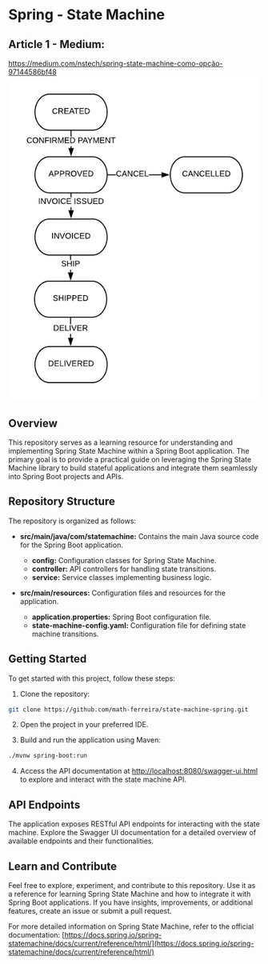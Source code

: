 # Spring - State Machine

## Article 1 - Medium:
https://medium.com/nstech/spring-state-machine-como-opção-97144586bf48
![img.png](img.png)
## Overview

This repository serves as a learning resource for understanding and implementing Spring State Machine within a Spring Boot application. The primary goal is to provide a practical guide on leveraging the Spring State Machine library to build stateful applications and integrate them seamlessly into Spring Boot projects and APIs.

## Repository Structure

The repository is organized as follows:

- **src/main/java/com/statemachine:** Contains the main Java source code for the Spring Boot application.
    - **config:** Configuration classes for Spring State Machine.
    - **controller:** API controllers for handling state transitions.
    - **service:** Service classes implementing business logic.

- **src/main/resources:** Configuration files and resources for the application.
    - **application.properties:** Spring Boot configuration file.
    - **state-machine-config.yaml:** Configuration file for defining state machine transitions.

## Getting Started

To get started with this project, follow these steps:

1. Clone the repository:

```bash
git clone https://github.com/math-ferreira/state-machine-spring.git
```

2. Open the project in your preferred IDE.

3. Build and run the application using Maven:

```bash
./mvnw spring-boot:run
```

4. Access the API documentation at [http://localhost:8080/swagger-ui.html](http://localhost:8080/swagger-ui.html) to explore and interact with the state machine API.

## API Endpoints

The application exposes RESTful API endpoints for interacting with the state machine. Explore the Swagger UI documentation for a detailed overview of available endpoints and their functionalities.

## Learn and Contribute

Feel free to explore, experiment, and contribute to this repository. Use it as a reference for learning Spring State Machine and how to integrate it with Spring Boot applications. If you have insights, improvements, or additional features, create an issue or submit a pull request.

For more detailed information on Spring State Machine, refer to the official documentation: [https://docs.spring.io/spring-statemachine/docs/current/reference/html/](https://docs.spring.io/spring-statemachine/docs/current/reference/html/)
